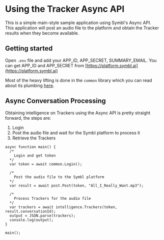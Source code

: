 #  Using the Tracker Async API

This is a simple main-style sample application using Symbl's Async API. This application will post an audio file to the platform and obtain the Tracker results when they become available.

## Getting started

Open `.env` file and add your APP_ID, APP_SECRET, SUMMARY_EMAIL. You can get APP_ID and APP_SECRET from [https://platform.symbl.ai](https://platform.symbl.ai)

Most of the heavy lifting is done in the `common` library which you can read about its plumbing [here](../../common/README.md).

## Async Conversation Processing

Obtaining intelligence on Trackers using the Async API is pretty straight forward, the steps are:

1. Login
2. Post the audio file and wait for the Symbl platform to process it
3. Retrieve the Trackers

```
async function main() {
  /*
    Login and get token
  */
  var token = await common.Login();

  /*
    Post the audio file to the Symbl platform
  */
  var result = await post.Post(token, "All_I_Really_Want.mp3");

  /*
    Process Trackers for the audio file
  */
  var trackers = await intelligence.Trackers(token, result.conversationId);
  output = JSON.parse(trackers);
  console.log(output);
}

main();
```